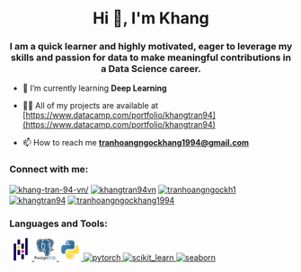 
<h1 align="center">Hi 👋, I'm Khang</h1>
<h3 align="center">I am a quick learner and highly motivated, eager to leverage my skills and passion for data to make meaningful contributions in a Data Science career.</h3>

- 🌱 I’m currently learning **Deep Learning**

- 👨‍💻 All of my projects are available at [https://www.datacamp.com/portfolio/khangtran94](https://www.datacamp.com/portfolio/khangtran94)

- 📫 How to reach me **tranhoangngockhang1994@gmail.com**

<h3 align="left">Connect with me:</h3>
<p align="left">
<a href="https://linkedin.com/in/khang-tran-94-vn/" target="blank"><img align="center" src="https://raw.githubusercontent.com/rahuldkjain/github-profile-readme-generator/master/src/images/icons/Social/linked-in-alt.svg" alt="khang-tran-94-vn/" height="30" width="40" /></a>
<a href="https://kaggle.com/khangtran94vn" target="blank"><img align="center" src="https://raw.githubusercontent.com/rahuldkjain/github-profile-readme-generator/master/src/images/icons/Social/kaggle.svg" alt="khangtran94vn" height="30" width="40" /></a>
<a href="https://www.hackerrank.com/tranhoangngockh1" target="blank"><img align="center" src="https://raw.githubusercontent.com/rahuldkjain/github-profile-readme-generator/master/src/images/icons/Social/hackerrank.svg" alt="tranhoangngockh1" height="30" width="40" /></a>
<a href="https://www.leetcode.com/khangtran94" target="blank"><img align="center" src="https://raw.githubusercontent.com/rahuldkjain/github-profile-readme-generator/master/src/images/icons/Social/leet-code.svg" alt="khangtran94" height="30" width="40" /></a>
<a href="https://www.hackerearth.com/tranhoangngockhang1994" target="blank"><img align="center" src="https://raw.githubusercontent.com/rahuldkjain/github-profile-readme-generator/master/src/images/icons/Social/hackerearth.svg" alt="tranhoangngockhang1994" height="30" width="40" /></a>
</p>

<h3 align="left">Languages and Tools:</h3>
<p align="left"> <a href="https://pandas.pydata.org/" target="_blank" rel="noreferrer"> <img src="https://raw.githubusercontent.com/devicons/devicon/2ae2a900d2f041da66e950e4d48052658d850630/icons/pandas/pandas-original.svg" alt="pandas" width="40" height="40"/> </a> <a href="https://www.postgresql.org" target="_blank" rel="noreferrer"> <img src="https://raw.githubusercontent.com/devicons/devicon/master/icons/postgresql/postgresql-original-wordmark.svg" alt="postgresql" width="40" height="40"/> </a> <a href="https://www.python.org" target="_blank" rel="noreferrer"> <img src="https://raw.githubusercontent.com/devicons/devicon/master/icons/python/python-original.svg" alt="python" width="40" height="40"/> </a> <a href="https://pytorch.org/" target="_blank" rel="noreferrer"> <img src="https://www.vectorlogo.zone/logos/pytorch/pytorch-icon.svg" alt="pytorch" width="40" height="40"/> </a> <a href="https://scikit-learn.org/" target="_blank" rel="noreferrer"> <img src="https://upload.wikimedia.org/wikipedia/commons/0/05/Scikit_learn_logo_small.svg" alt="scikit_learn" width="40" height="40"/> </a> <a href="https://seaborn.pydata.org/" target="_blank" rel="noreferrer"> <img src="https://seaborn.pydata.org/_images/logo-mark-lightbg.svg" alt="seaborn" width="40" height="40"/> </a> </p>
